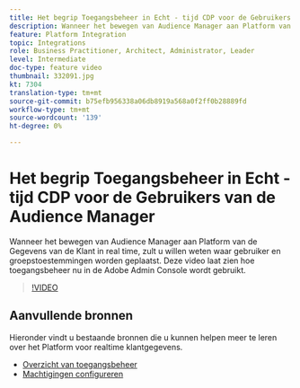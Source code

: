 ```yaml
---
title: Het begrip Toegangsbeheer in Echt - tijd CDP voor de Gebruikers van de Audience Manager
description: Wanneer het bewegen van Audience Manager aan Platform van de Gegevens van de Klant in real time, zult u willen weten waar gebruiker en groepstoestemmingen worden geplaatst. Deze video laat zien hoe toegangsbeheer nu in de Adobe Admin Console wordt gebruikt.
feature: Platform Integration
topic: Integrations
role: Business Practitioner, Architect, Administrator, Leader
level: Intermediate
doc-type: feature video
thumbnail: 332091.jpg
kt: 7304
translation-type: tm+mt
source-git-commit: b75efb956338a06db8919a568a0f2ff0b28889fd
workflow-type: tm+mt
source-wordcount: '139'
ht-degree: 0%

---
```



# Het begrip Toegangsbeheer in Echt - tijd CDP voor de Gebruikers van de Audience Manager

Wanneer het bewegen van Audience Manager aan Platform van de Gegevens van de Klant in real time, zult u willen weten waar gebruiker en groepstoestemmingen worden geplaatst. Deze video laat zien hoe toegangsbeheer nu in de Adobe Admin Console wordt gebruikt.

>[!VIDEO](https://video.tv.adobe.com/v/332091/?quality=12&learn=on)

## Aanvullende bronnen

Hieronder vindt u bestaande bronnen die u kunnen helpen meer te leren over het Platform voor realtime klantgegevens.

* [Overzicht van toegangsbeheer](https://experienceleague.adobe.com/docs/experience-platform/access-control/home.html?lang=en#access-control-hierarchy-and-workflow)
* [Machtigingen configureren](https://experienceleague.adobe.com/docs/platform-learn/getting-started-for-data-architects-and-data-engineers/configure-permissions.html?lang=en)
